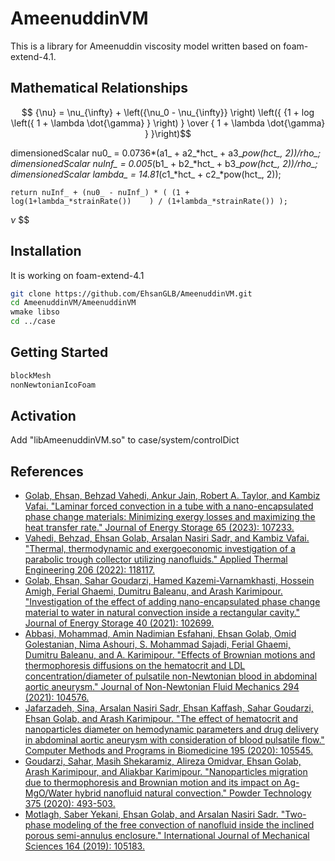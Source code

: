 # AmeenuddinVM
This is a library for Ameenuddin viscosity model written based on foam-extend-4.1.


## Mathematical Relationships
$$ {\nu} = \nu_{\infty} + \left({\nu_0 - \nu_{\infty}} \right) \left({ {1 + log \left({ 1 + \lambda \dot{\gamma} } \right) } \over { 1 + \lambda \dot{\gamma} }                }\right)$$
  
  
  dimensionedScalar nu0_ = 0.0736*(a1_ + a2_*hct_ + a3_*pow(hct_, 2))/rho_;
    dimensionedScalar nuInf_ = 0.005*(b1_ + b2_*hct_ + b3_*pow(hct_, 2))/rho_;
    dimensionedScalar lambda_ = 14.81*(c1_*hct_ + c2_*pow(hct_, 2));

    return nuInf_ + (nu0_ - nuInf_) * ( (1 +    log(1+lambda_*strainRate())    ) / (1+lambda_*strainRate()) );
$\nu$
$$

## Installation
It is working on foam-extend-4.1
```bash
git clone https://github.com/EhsanGLB/AmeenuddinVM.git
cd AmeenuddinVM/AmeenuddinVM
wmake libso
cd ../case
```


## Getting Started
```bash
blockMesh
nonNewtonianIcoFoam
```


## Activation
Add "libAmeenuddinVM.so" to case/system/controlDict


## References
* [Golab, Ehsan, Behzad Vahedi, Ankur Jain, Robert A. Taylor, and Kambiz Vafai. "Laminar forced convection in a tube with a nano-encapsulated phase change materials: Minimizing exergy losses and maximizing the heat transfer rate." Journal of Energy Storage 65 (2023): 107233.](https://www.sciencedirect.com/science/article/abs/pii/S2352152X23006308)
* [Vahedi, Behzad, Ehsan Golab, Arsalan Nasiri Sadr, and Kambiz Vafai. "Thermal, thermodynamic and exergoeconomic investigation of a parabolic trough collector utilizing nanofluids." Applied Thermal Engineering 206 (2022): 118117.](https://www.sciencedirect.com/science/article/abs/pii/S1359431122000813)
* [Golab, Ehsan, Sahar Goudarzi, Hamed Kazemi-Varnamkhasti, Hossein Amigh, Ferial Ghaemi, Dumitru Baleanu, and Arash Karimipour. "Investigation of the effect of adding nano-encapsulated phase change material to water in natural convection inside a rectangular cavity." Journal of Energy Storage 40 (2021): 102699.](https://www.sciencedirect.com/science/article/abs/pii/S2352152X21004357)
* [Abbasi, Mohammad, Amin Nadimian Esfahani, Ehsan Golab, Omid Golestanian, Nima Ashouri, S. Mohammad Sajadi, Ferial Ghaemi, Dumitru Baleanu, and A. Karimipour. "Effects of Brownian motions and thermophoresis diffusions on the hematocrit and LDL concentration/diameter of pulsatile non-Newtonian blood in abdominal aortic aneurysm." Journal of Non-Newtonian Fluid Mechanics 294 (2021): 104576.](https://www.sciencedirect.com/science/article/abs/pii/S0377025721000859)
* [Jafarzadeh, Sina, Arsalan Nasiri Sadr, Ehsan Kaffash, Sahar Goudarzi, Ehsan Golab, and Arash Karimipour. "The effect of hematocrit and nanoparticles diameter on hemodynamic parameters and drug delivery in abdominal aortic aneurysm with consideration of blood pulsatile flow." Computer Methods and Programs in Biomedicine 195 (2020): 105545.](https://www.sciencedirect.com/science/article/abs/pii/S0169260720307914)
* [Goudarzi, Sahar, Masih Shekaramiz, Alireza Omidvar, Ehsan Golab, Arash Karimipour, and Aliakbar Karimipour. "Nanoparticles migration due to thermophoresis and Brownian motion and its impact on Ag-MgO/Water hybrid nanofluid natural convection." Powder Technology 375 (2020): 493-503.](https://www.sciencedirect.com/science/article/abs/pii/S0032591020307397)
* [Motlagh, Saber Yekani, Ehsan Golab, and Arsalan Nasiri Sadr. "Two-phase modeling of the free convection of nanofluid inside the inclined porous semi-annulus enclosure." International Journal of Mechanical Sciences 164 (2019): 105183.](https://www.sciencedirect.com/science/article/abs/pii/S0020740319315279)
